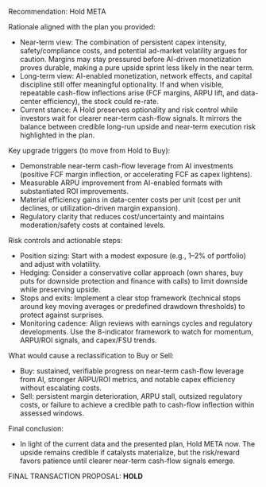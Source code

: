Recommendation: Hold META

Rationale aligned with the plan you provided:
- Near-term view: The combination of persistent capex intensity, safety/compliance costs, and potential ad-market volatility argues for caution. Margins may stay pressured before AI-driven monetization proves durable, making a pure upside sprint less likely in the near term.
- Long-term view: AI-enabled monetization, network effects, and capital discipline still offer meaningful optionality. If and when visible, repeatable cash-flow inflections arise (FCF margins, ARPU lift, and data-center efficiency), the stock could re-rate.
- Current stance: A Hold preserves optionality and risk control while investors wait for clearer near-term cash-flow signals. It mirrors the balance between credible long-run upside and near-term execution risk highlighted in the plan.

Key upgrade triggers (to move from Hold to Buy):
- Demonstrable near-term cash-flow leverage from AI investments (positive FCF margin inflection, or accelerating FCF as capex lightens).
- Measurable ARPU improvement from AI-enabled formats with substantiated ROI improvements.
- Material efficiency gains in data-center costs per unit (cost per unit declines, or utilization-driven margin expansion).
- Regulatory clarity that reduces cost/uncertainty and maintains moderation/safety costs at contained levels.

Risk controls and actionable steps:
- Position sizing: Start with a modest exposure (e.g., 1–2% of portfolio) and adjust with volatility.
- Hedging: Consider a conservative collar approach (own shares, buy puts for downside protection and finance with calls) to limit downside while preserving upside.
- Stops and exits: Implement a clear stop framework (technical stops around key moving averages or predefined drawdown thresholds) to protect against surprises.
- Monitoring cadence: Align reviews with earnings cycles and regulatory developments. Use the 8-indicator framework to watch for momentum, ARPU/ROI signals, and capex/FSU trends.

What would cause a reclassification to Buy or Sell:
- Buy: sustained, verifiable progress on near-term cash-flow leverage from AI, stronger ARPU/ROI metrics, and notable capex efficiency without escalating costs.
- Sell: persistent margin deterioration, ARPU stall, outsized regulatory costs, or failure to achieve a credible path to cash-flow inflection within assessed windows.

Final conclusion:
- In light of the current data and the presented plan, Hold META now. The upside remains credible if catalysts materialize, but the risk/reward favors patience until clearer near-term cash-flow signals emerge.

FINAL TRANSACTION PROPOSAL: **HOLD**
